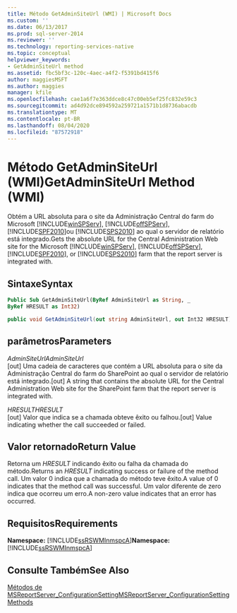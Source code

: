 ```yaml
---
title: Método GetAdminSiteUrl (WMI) | Microsoft Docs
ms.custom: ''
ms.date: 06/13/2017
ms.prod: sql-server-2014
ms.reviewer: ''
ms.technology: reporting-services-native
ms.topic: conceptual
helpviewer_keywords:
- GetAdminSiteUrl method
ms.assetid: fbc5bf3c-120c-4aec-a4f2-f5391bd415f6
author: maggiesMSFT
ms.author: maggies
manager: kfile
ms.openlocfilehash: cae1a6f7e363ddce8c47c00eb5ef25fc832e59c3
ms.sourcegitcommit: ad4d92dce894592a259721a1571b1d8736abacdb
ms.translationtype: MT
ms.contentlocale: pt-BR
ms.lasthandoff: 08/04/2020
ms.locfileid: "87572918"
---
```

# <a name="getadminsiteurl-method-wmi"></a><span data-ttu-id="108c7-102">Método GetAdminSiteUrl (WMI)</span><span class="sxs-lookup"><span data-stu-id="108c7-102">GetAdminSiteUrl Method (WMI)</span></span>
  <span data-ttu-id="108c7-103">Obtém a URL absoluta para o site da Administração Central do farm do Microsoft [!INCLUDE[winSPServ](../../includes/winspserv-md.md)], [!INCLUDE[offSPServ](../../includes/offspserv-md.md)], [!INCLUDE[SPF2010](../../includes/spf2010-md.md)]ou [!INCLUDE[SPS2010](../../includes/sps2010-md.md)] ao qual o servidor de relatório está integrado.</span><span class="sxs-lookup"><span data-stu-id="108c7-103">Gets the absolute URL for the Central Administration Web site for the Microsoft [!INCLUDE[winSPServ](../../includes/winspserv-md.md)], [!INCLUDE[offSPServ](../../includes/offspserv-md.md)], [!INCLUDE[SPF2010](../../includes/spf2010-md.md)], or [!INCLUDE[SPS2010](../../includes/sps2010-md.md)] farm that the report server is integrated with.</span></span>  
  
## <a name="syntax"></a><span data-ttu-id="108c7-104">Sintaxe</span><span class="sxs-lookup"><span data-stu-id="108c7-104">Syntax</span></span>  
  
```vb  
Public Sub GetAdminSiteUrl(ByRef AdminSiteUrl as String, _  
ByRef HRESULT as Int32)  
```  
  
```csharp  
public void GetAdminSiteUrl(out string AdminSiteUrl, out Int32 HRESULT);  
```  
  
## <a name="parameters"></a><span data-ttu-id="108c7-105">parâmetros</span><span class="sxs-lookup"><span data-stu-id="108c7-105">Parameters</span></span>  
 <span data-ttu-id="108c7-106">*AdminSiteUrl*</span><span class="sxs-lookup"><span data-stu-id="108c7-106">*AdminSiteUrl*</span></span>  
 <span data-ttu-id="108c7-107">[out] Uma cadeia de caracteres que contém a URL absoluta para o site da Administração Central do farm do SharePoint ao qual o servidor de relatório está integrado.</span><span class="sxs-lookup"><span data-stu-id="108c7-107">[out] A string that contains the absolute URL for the Central Administration Web site for the SharePoint farm that the report server is integrated with.</span></span>  
  
 <span data-ttu-id="108c7-108">*HRESULT*</span><span class="sxs-lookup"><span data-stu-id="108c7-108">*HRESULT*</span></span>  
 <span data-ttu-id="108c7-109">[out] Valor que indica se a chamada obteve êxito ou falhou.</span><span class="sxs-lookup"><span data-stu-id="108c7-109">[out] Value indicating whether the call succeeded or failed.</span></span>  
  
## <a name="return-value"></a><span data-ttu-id="108c7-110">Valor retornado</span><span class="sxs-lookup"><span data-stu-id="108c7-110">Return Value</span></span>  
 <span data-ttu-id="108c7-111">Retorna um *HRESULT* indicando êxito ou falha da chamada do método.</span><span class="sxs-lookup"><span data-stu-id="108c7-111">Returns an *HRESULT* indicating success or failure of the method call.</span></span> <span data-ttu-id="108c7-112">Um valor 0 indica que a chamada do método teve êxito.</span><span class="sxs-lookup"><span data-stu-id="108c7-112">A value of 0 indicates that the method call was successful.</span></span> <span data-ttu-id="108c7-113">Um valor diferente de zero indica que ocorreu um erro.</span><span class="sxs-lookup"><span data-stu-id="108c7-113">A non-zero value indicates that an error has occurred.</span></span>  
  
## <a name="requirements"></a><span data-ttu-id="108c7-114">Requisitos</span><span class="sxs-lookup"><span data-stu-id="108c7-114">Requirements</span></span>  
 <span data-ttu-id="108c7-115">**Namespace:** [!INCLUDE[ssRSWMInmspcA](../../includes/ssrswminmspca-md.md)]</span><span class="sxs-lookup"><span data-stu-id="108c7-115">**Namespace:** [!INCLUDE[ssRSWMInmspcA](../../includes/ssrswminmspca-md.md)]</span></span>  
  
## <a name="see-also"></a><span data-ttu-id="108c7-116">Consulte Também</span><span class="sxs-lookup"><span data-stu-id="108c7-116">See Also</span></span>  
 [<span data-ttu-id="108c7-117">Métodos de MSReportServer_ConfigurationSetting</span><span class="sxs-lookup"><span data-stu-id="108c7-117">MSReportServer_ConfigurationSetting Methods</span></span>](msreportserver-configurationsetting-methods.md)  
  
  
